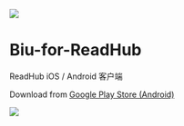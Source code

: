 ![](https://github.com/gaodeng/Biu-for-ReadHub/raw/master/ios/Biu/Images.xcassets/AppIcon.appiconset/icon-57%402x.png) 
# Biu-for-ReadHub
ReadHub iOS / Android 客户端

Download from [Google Play Store (Android)](https://play.google.com/store/apps/details?id=com.icyarrow.biu.readhub)

![](https://github.com/gaodeng/Biu-for-ReadHub/raw/master/mockup.png)
